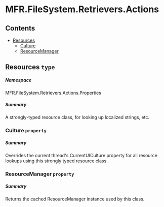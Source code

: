 <a name='assembly'></a>
# MFR.FileSystem.Retrievers.Actions

## Contents

- [Resources](#T-MFR-FileSystem-Retrievers-Actions-Properties-Resources 'MFR.FileSystem.Retrievers.Actions.Properties.Resources')
  - [Culture](#P-MFR-FileSystem-Retrievers-Actions-Properties-Resources-Culture 'MFR.FileSystem.Retrievers.Actions.Properties.Resources.Culture')
  - [ResourceManager](#P-MFR-FileSystem-Retrievers-Actions-Properties-Resources-ResourceManager 'MFR.FileSystem.Retrievers.Actions.Properties.Resources.ResourceManager')

<a name='T-MFR-FileSystem-Retrievers-Actions-Properties-Resources'></a>
## Resources `type`

##### Namespace

MFR.FileSystem.Retrievers.Actions.Properties

##### Summary

A strongly-typed resource class, for looking up localized strings, etc.

<a name='P-MFR-FileSystem-Retrievers-Actions-Properties-Resources-Culture'></a>
### Culture `property`

##### Summary

Overrides the current thread's CurrentUICulture property for all
  resource lookups using this strongly typed resource class.

<a name='P-MFR-FileSystem-Retrievers-Actions-Properties-Resources-ResourceManager'></a>
### ResourceManager `property`

##### Summary

Returns the cached ResourceManager instance used by this class.
